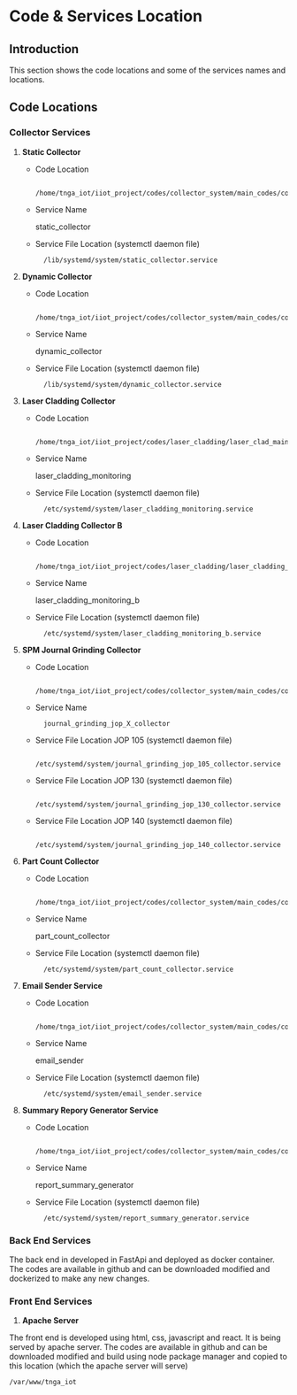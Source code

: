 # Code & Services Location

## Introduction

This section shows the code locations and some of the services names and locations.

## Code Locations

### Collector Services

1. **Static Collector**

    - Code Location

            /home/tnga_iot/iiot_project/codes/collector_system/main_codes/collector_main_2/collector_main/main_static_collector.py

    - Service Name

        static_collector

    - Service File Location (systemctl daemon file)

            /lib/systemd/system/static_collector.service

1. **Dynamic Collector**

    - Code Location

            /home/tnga_iot/iiot_project/codes/collector_system/main_codes/collector_main_2/collector_main/main_dynamic_collector.py

    - Service Name

        dynamic_collector

    - Service File Location (systemctl daemon file)

            /lib/systemd/system/dynamic_collector.service

1. **Laser Cladding Collector**

    - Code Location

            /home/tnga_iot/iiot_project/codes/laser_cladding/laser_clad_main_2/laser_clad_main/main.py

    - Service Name

        laser_cladding_monitoring

    - Service File Location (systemctl daemon file)

            /etc/systemd/system/laser_cladding_monitoring.service

1. **Laser Cladding Collector B**

    - Code Location

            /home/tnga_iot/iiot_project/codes/laser_cladding/laser_cladding_b/laser_clad_main/main.py

    - Service Name

        laser_cladding_monitoring_b

    - Service File Location (systemctl daemon file)

            /etc/systemd/system/laser_cladding_monitoring_b.service

1. **SPM Journal Grinding Collector**

    - Code Location

            /home/tnga_iot/iiot_project/codes/collector_system/main_codes/collector_spm/codes/laser_clad_main/main_2.py

    - Service Name

            journal_grinding_jop_X_collector

    - Service File Location JOP 105 (systemctl daemon file)

            /etc/systemd/system/journal_grinding_jop_105_collector.service

    - Service File Location JOP 130 (systemctl daemon file)

            /etc/systemd/system/journal_grinding_jop_130_collector.service

    - Service File Location JOP 140 (systemctl daemon file)

            /etc/systemd/system/journal_grinding_jop_140_collector.service

1. **Part Count Collector**

    - Code Location

            /home/tnga_iot/iiot_project/codes/collector_system/main_codes/collector_part_count/tiei_main/main_part_count.py

    - Service Name

        part_count_collector

    - Service File Location (systemctl daemon file)

            /etc/systemd/system/part_count_collector.service

1. **Email Sender Service**

    - Code Location

            /home/tnga_iot/iiot_project/codes/collector_system/main_codes/collector_part_count/tiei_main/main_part_count.py

    - Service Name

        email_sender

    - Service File Location (systemctl daemon file)

            /etc/systemd/system/email_sender.service

1. **Summary Repory Generator Service**

    - Code Location

            /home/tnga_iot/iiot_project/codes/collector_system/main_codes/collector_part_count/tiei_main/main_part_count.py

    - Service Name

        report_summary_generator

    - Service File Location (systemctl daemon file)

            /etc/systemd/system/report_summary_generator.service

### Back End Services

The back end in developed in FastApi and deployed as docker container. The codes are available in github and can be downloaded modified and dockerized to make any new changes.


### Front End Services

1. **Apache Server**

The front end is developed using html, css, javascript and react. It is being served by apache server. The codes are available in github and can be downloaded modified and build using node package manager and copied to this location (which the apache server will serve)

    /var/www/tnga_iot